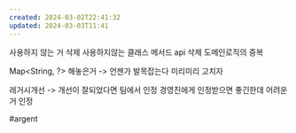 ```yaml
---
created: 2024-03-02T22:41:32
updated: 2024-03-03T11:41
---
```



사용하지 않는 거 삭제
사용하지않는 클래스 메서드 api 삭제
도메인로직의 중복

Map<String, ?> 해놓은거
-> 언젠가 발목잡는다
미리미리 고치자

레거시개선
-> 개선이 잘되었다면 팀에서 인정
경영진에게 인정받으면 좋긴한데 어려운거 인정

#argent 